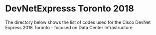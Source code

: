 # DevNetExpresss Toronto 2018

The directory below shows the list of codes used for the Cisco DevNet Express 2018 Toronto - focused on Data Center Infrastructure

